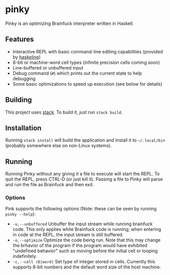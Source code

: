 # pinky

Pinky is an optimizing Brainfuck interpreter written in Haskell.

## Features

- Interactive REPL with basic command-line editing capabilities (provided by
  [haskeline](https://github.com/judah/haskeline))
- 8-bit or machine-word cell types (infinite precision cells coming soon)
- Line-buffered or unbuffered input
- Debug command (`#`) which prints out the current state to help debugging
- Some basic optimizations to speed up execution (see below for details)

## Building

This project uses [stack](https://docs.haskellstack.org/en/stable/README/). To
build it, just run `stack build`.

## Installation

Running `stack install` will build the application and install it to
`~/.local/bin` (probably somewhere else on non-Linux systems).

## Running

Running Pinky without any giving it a file to execute will start the REPL. To
quit the REPL, press CTRL-D (or just kill it). Passing a file to Pinky will
parse and run the file as Brainfuck and then exit.

### Options

Pink supports the following options (Note: these can be seen by running
`pinky --help`):
- `-u,--unbuffered` Unbuffer the input stream while running brainfuck code. This
  only applies while Brainfuck code is running; when entering in code at the
  REPL, the input stream is still buffered.
- `-o,--optimize` Optimize the code being run. Note that this may change the
  brhavior of the program if the program would have exhibited "undefined
  behavior" such as moving before the initial cell or looping indefinitely.
- `-c,--cell (8|word)` Set type of integer stored in cells. Currently this
  supports 8-bit numbers and the default word size of the host machine.

